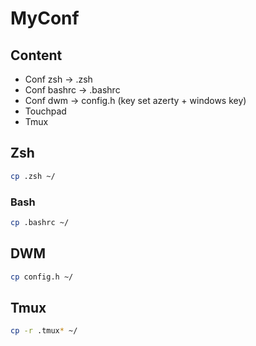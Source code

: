 # MyConf

## Content
 * Conf zsh -> .zsh
 * Conf bashrc -> .bashrc
 * Conf dwm -> config.h (key set azerty + windows key)
 * Touchpad 
 * Tmux

## Zsh 
```sh 
cp .zsh ~/
```

### Bash
```sh 
cp .bashrc ~/
```
## DWM 
```sh 
cp config.h ~/
```
## Tmux
```sh 
cp -r .tmux* ~/
```
